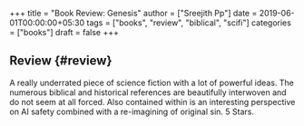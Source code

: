 +++
title = "Book Review: Genesis"
author = ["Sreejith Pp"]
date = 2019-06-01T00:00:00+05:30
tags = ["books", "review", "biblical", "scifi"]
categories = ["books"]
draft = false
+++

## Review {#review}

A really underrated piece of science fiction with a lot of powerful ideas. The numerous biblical and historical references are beautifully interwoven and do not seem at all forced. Also contained within is an interesting perspective on AI safety combined with a re-imagining of original sin. 5 Stars.
